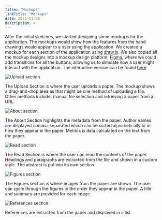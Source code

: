 ```yaml
---
title: "Mockups"
linkTitle: "Mockups"
date: 2021-11-08
description: >
---
```

After the initial sketches, we started designing some mockups for the application. The mockups would show how the features from the hand drawings would appear to a user using the application. We created a mockup for each section of the application using [draw.io](https://draw.io/). We also copied all the mockup designs into a mockup design platform, [Figma](https://www.figma.com/), where we could add transitions for all the buttons, allowing us to simulate how a user might interact with the application. The interactive version can be found [here](https://www.figma.com/proto/4Vaj580SXIfbNgF7qDAYxQ/Research-App-Mockup?node-id=19%3A35&scaling=contain&page-id=0%3A1&starting-point-node-id=19%3A35).

![Upload section](/images/upload_section.png "Upload section")

The Upload Section is where the user uploads a paper. The mockup shows a drag-and-drop area as that might be one method of uploading a file. Other methods include: manual file selection and retrieving a paper from a URL.

![About section](/images/about_section.png "About section")

The About Section highlights the metadata from the paper. Author names are displayed comma-separated which can be sorted alphabetically or in how they appear in the paper. Metrics is data calculated on the text from the paper.

![Read section](/images/read_section.png "Read section")

The Read Section is where the user can read the contents of the paper. Headings and paragraphs are extracted from the file and shown in a custom style. The abstract is put into its own section.

![Figures section](/images/figures_section.png "Figures section")

The Figures section is where images from the paper are shown. The user can cycle through the figures in the order they appear in the paper. A title and summary are provided for each image.

![References section](/images/references_Section.png "References section")

References are extracted from the paper and displayed in a list.
